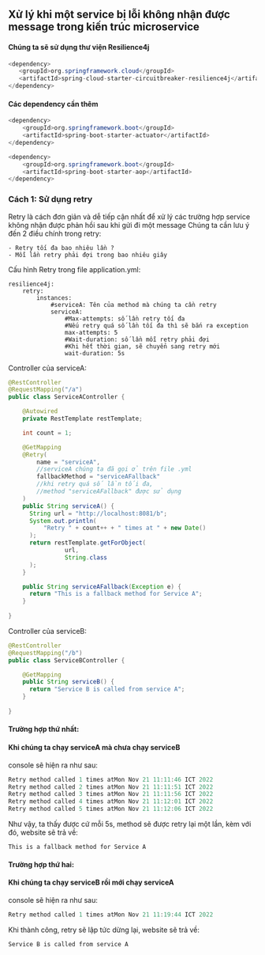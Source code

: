  ## Xử lý khi một service bị lỗi không nhận được message trong kiến trúc microservice
 #### Chúng ta sẽ sử dụng thư viện Resilience4j

 ```java
<dependency>
	<groupId>org.springframework.cloud</groupId>
	<artifactId>spring-cloud-starter-circuitbreaker-resilience4j</artifactId>
</dependency>
```
#### Các dependency cần thêm
```java
<dependency>
	<groupId>org.springframework.boot</groupId>
	<artifactId>spring-boot-starter-actuator</artifactId>
</dependency>

<dependency>
	<groupId>org.springframework.boot</groupId>
	<artifactId>spring-boot-starter-aop</artifactId>
</dependency>
```

### Cách 1: Sử dụng retry
Retry là cách đơn giản và dễ tiếp cận nhất để xử lý các trường hợp service không nhận được phản hồi sau khi gửi đi một message
 Chúng ta cần lưu ý đến 2 điều chính trong retry:
```
- Retry tối đa bao nhiêu lần ?
- Mỗi lần retry phải đợi trong bao nhiêu giây
```
Cấu hình Retry trong file application.yml:
```
resilience4j:  
	retry:  
		instances:  
			#serviceA: Tên của method mà chúng ta cần retry
	        serviceA:  
		        #Max-attempts: số lần retry tối đa
		        #Nếu retry quá số lần tối đa thì sẽ bắn ra exception
	            max-attempts: 5  
				#Wait-duration: số lần mỗi retry phải đợi
				#Khi hết thời gian, sẽ chuyển sang retry mới
		        wait-duration: 5s
```

Controller của serviceA:
```java
@RestController  
@RequestMapping("/a")  
public class ServiceAController {

	@Autowired  
	private RestTemplate restTemplate;  

	int count = 1;

	@GetMapping  
	@Retry(
		name = "serviceA",
		//serviceA chúng ta đã gọi ở trên file .yml  
		fallbackMethod = "serviceAFallback"
		//khi retry quá số lần tối đa,
		//method "serviceAFallback" được sử dụng
	)
	public String serviceA() {  
	  String url = "http://localhost:8081/b";
	  System.out.println(
		  "Retry " + count++ + " times at " + new Date()
	  );  
	  return restTemplate.getForObject(  
				url,  
	            String.class  
	  );  
	}

	public String serviceAFallback(Exception e) {  
	  return "This is a fallback method for Service A";  
	}
	
}
```

Controller của serviceB:
```java
@RestController  
@RequestMapping("/b")  
public class ServiceBController {  

    @GetMapping  
    public String serviceB() {  
	  return "Service B is called from service A";  
    }  
  
}
```
#### Trường hợp thứ nhất:
#### Khi chúng ta chạy serviceA mà chưa chạy serviceB
console sẽ hiện ra như sau:
```java
Retry method called 1 times atMon Nov 21 11:11:46 ICT 2022
Retry method called 2 times atMon Nov 21 11:11:51 ICT 2022
Retry method called 3 times atMon Nov 21 11:11:56 ICT 2022
Retry method called 4 times atMon Nov 21 11:12:01 ICT 2022
Retry method called 5 times atMon Nov 21 11:12:06 ICT 2022
```
Như vậy, ta thấy được cứ mỗi 5s, method sẽ được retry lại một lần,
kèm với đó, website sẽ trả về:
```
This is a fallback method for Service A
```

#### Trường hợp thứ hai:
#### Khi chúng ta chạy serviceB rồi mới chạy serviceA
console sẽ hiện ra như sau:
```java
Retry method called 1 times atMon Nov 21 11:19:44 ICT 2022
```
Khi thành công, retry sẽ lập tức dừng lại,
website sẽ trả về:
```
Service B is called from service A
```
